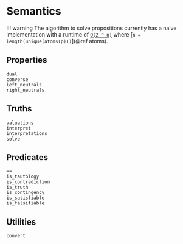 
# Semantics

!!! warning
    The algorithm to solve propositions currently has a naive implementation with a runtime of [`O(2 ^ n)`](https://en.wikipedia.org/wiki/Big_O_notation) where [`n = length(unique(atoms(p)))`](@ref atoms).

## Properties

```@docs
dual
converse
left_neutrals
right_neutrals
```

## Truths

```@docs
valuations
interpret
interpretations
solve
```

## Predicates

```@docs
==
is_tautology
is_contradiction
is_truth
is_contingency
is_satisfiable
is_falsifiable
```

## Utilities

```@docs
convert
```
